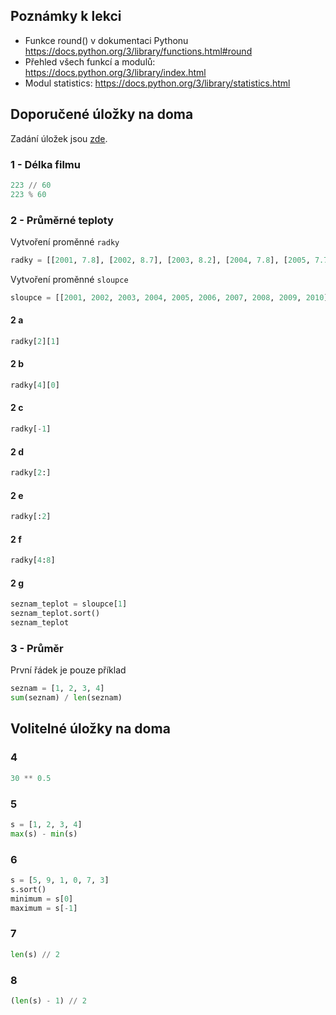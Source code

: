 ## Poznámky k lekci

* Funkce round() v dokumentaci Pythonu https://docs.python.org/3/library/functions.html#round
* Přehled všech funkcí a modulů: https://docs.python.org/3/library/index.html
* Modul statistics: https://docs.python.org/3/library/statistics.html

## Doporučené úložky na doma

Zadání úložek jsou [zde](https://kodim.cz/kurzy/python-data/zaklady-programovani/hodnoty-promenne-funkce/cteni-na-doma).

### 1 - Délka filmu

```py
223 // 60
223 % 60
```

### 2 - Průměrné teploty
Vytvoření proměnné `radky`

```py
radky = [[2001, 7.8], [2002, 8.7], [2003, 8.2], [2004, 7.8], [2005, 7.7], [2006, 8.2], [2007, 9.1], [2008, 8.9], [2009, 8.4], [2010, 7.2]]
```

Vytvoření proměnné `sloupce`

```py
sloupce = [[2001, 2002, 2003, 2004, 2005, 2006, 2007, 2008, 2009, 2010], [7.8, 8.7, 8.2, 7.8, 7.7, 8.2, 9.1, 8.9, 8.4, 7.2]]
```

#### 2 a

```py
radky[2][1]
```

#### 2 b

```py
radky[4][0]
```

#### 2 c

```py
radky[-1]
```

#### 2 d

```py
radky[2:]
```

#### 2 e

```py
radky[:2]
```

#### 2 f

```py
radky[4:8]
```

#### 2 g

```py
seznam_teplot = sloupce[1]
seznam_teplot.sort()
seznam_teplot
```

### 3 - Průměr
První řádek je pouze příklad

```py
seznam = [1, 2, 3, 4]
sum(seznam) / len(seznam)
```

## Volitelné úložky na doma

### 4

```py
30 ** 0.5
```

### 5

```py
s = [1, 2, 3, 4]
max(s) - min(s)
```

### 6

```py
s = [5, 9, 1, 0, 7, 3]
s.sort()
minimum = s[0]
maximum = s[-1]
```
### 7

```py
len(s) // 2
```

### 8

```py
(len(s) - 1) // 2
```
